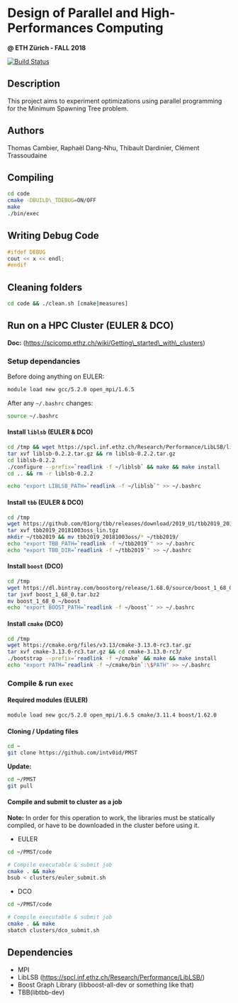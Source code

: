 # Design of Parallel and High-Performances Computing 
**@ ETH Zürich - FALL 2018**

[![Build Status](https://travis-ci.org/intv0id/PMST.svg?branch=master)](https://travis-ci.org/intv0id/PMST)

## Description

This project aims to experiment optimizations using parallel programming for the Minimum Spawning Tree problem.


## Authors

Thomas Cambier, 
Raphaël Dang-Nhu, 
Thibault Dardinier, 
Clément Trassoudaine

## Compiling
``` bash
cd code   
cmake -DBUILD\_TDEBUG=ON/OFF  
make  
./bin/exec  
```

## Writing Debug Code
``` C++
#ifdef DEBUG  
cout << x << endl;  
#endif 
```

## Cleaning folders
``` bash
cd code && ./clean.sh [cmake|measures]
```

## Run on a HPC Cluster (EULER & DCO)

**Doc:** (https://scicomp.ethz.ch/wiki/Getting\_started\_with\_clusters)

### Setup dependancies

Before doing anything on EULER:

``` bash
module load new gcc/5.2.0 open_mpi/1.6.5
```

After any `~/.bashrc`  changes:

``` bash
source ~/.bashrc
```

#### Install `liblsb` (**EULER & DCO**)

``` bash
cd /tmp && wget https://spcl.inf.ethz.ch/Research/Performance/LibLSB/liblsb-0.2.2.tar.gz
tar xvf liblsb-0.2.2.tar.gz && rm liblsb-0.2.2.tar.gz
cd liblsb-0.2.2
./configure --prefix=`readlink -f ~/liblsb` && make && make install
cd .. && rm -r liblsb-0.2.2

echo "export LIBLSB_PATH=`readlink -f ~/liblsb`" >> ~/.bashrc
```

#### Install `tbb` (**EULER & DCO**)

``` bash
cd /tmp
wget https://github.com/01org/tbb/releases/download/2019_U1/tbb2019_20181003oss_lin.tgz
tar xvf tbb2019_20181003oss_lin.tgz 
mkdir ~/tbb2019 && mv tbb2019_20181003oss/* ~/tbb2019/
echo "export TBB_PATH=`readlink -f ~/tbb2019`" >> ~/.bashrc
echo "export TBB_DIR=`readlink -f ~/tbb2019`" >> ~/.bashrc
```

#### Install `boost` (**DCO**)

``` bash
cd /tmp
wget https://dl.bintray.com/boostorg/release/1.68.0/source/boost_1_68_0.tar.bz2
tar jxvf boost_1_68_0.tar.bz2
mv boost_1_68_0 ~/boost
echo "export BOOST_PATH=`readlink -f ~/boost`" >> ~/.bashrc
```

#### Install `cmake` (**DCO**)

``` bash
cd /tmp
wget https://cmake.org/files/v3.13/cmake-3.13.0-rc3.tar.gz
tar xvf cmake-3.13.0-rc3.tar.gz && cd cmake-3.13.0-rc3/
./bootstrap --prefix=`readlink -f ~/cmake` && make && make install
echo "export PATH=`readlink -f ~/cmake/bin`:\$PATH" >> ~/.bashrc
```

### Compile & run `exec` 

#### Required modules (EULER)

``` bash
module load new gcc/5.2.0 open_mpi/1.6.5 cmake/3.11.4 boost/1.62.0 
```

#### Cloning / Updating files

``` bash
cd ~
git clone https://github.com/intv0id/PMST
```

**Update:**

``` bash
cd ~/PMST
git pull
```

#### Compile and submit to cluster as a job

**Note:** In order for this operation to work, the libraries must be statically compiled, or have to be downloaded in the cluster before using it.

* EULER

``` bash
cd ~/PMST/code

# Compile executable & submit job
cmake . && make
bsub < clusters/euler_submit.sh
```

* DCO

``` bash
cd ~/PMST/code

# Compile executable & submit job
cmake . && make
sbatch clusters/dco_submit.sh
```

## Dependencies
* MPI  
* LibLSB (https://spcl.inf.ethz.ch/Research/Performance/LibLSB/)
* Boost Graph Library (libboost-all-dev or something like that)
* TBB(libtbb-dev)
